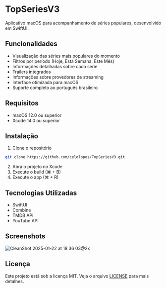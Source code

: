 # TopSeriesV3

Aplicativo macOS para acompanhamento de séries populares, desenvolvido em SwiftUI.

## Funcionalidades

- Visualização das séries mais populares do momento
- Filtros por período (Hoje, Esta Semana, Este Mês)
- Informações detalhadas sobre cada série
- Trailers integrados
- Informações sobre provedores de streaming
- Interface otimizada para macOS
- Suporte completo ao português brasileiro

## Requisitos

- macOS 12.0 ou superior
- Xcode 14.0 ou superior

## Instalação

1. Clone o repositório

```bash
git clone https://github.com/celolopes/TopSeriesV3.git
```

2. Abra o projeto no Xcode
3. Execute o build (⌘ + B)
4. Execute o app (⌘ + R)

## Tecnologias Utilizadas

- SwiftUI
- Combine
- TMDB API
- YouTube API

## Screenshots
![CleanShot 2025-01-22 at 18 36 03@2x](https://github.com/user-attachments/assets/1400b616-5084-4397-bbf7-f349bbf44424)

## Licença

Este projeto está sob a licença MIT. Veja o arquivo [LICENSE](LICENSE) para mais detalhes.
